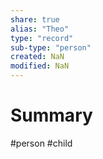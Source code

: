 ```yaml
---
share: true
alias: "Theo"
type: "record"
sub-type: "person"
created: NaN 
modified: NaN
---
```


# Summary
#person #child